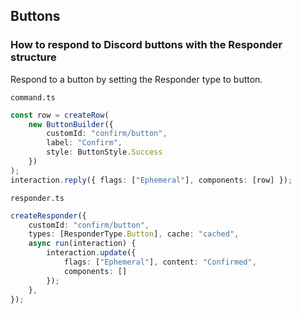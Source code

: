 ## Buttons

### How to respond to Discord buttons with the Responder structure

Respond to a button by setting the Responder type to button.

`command.ts`
```typescript
const row = createRow(
    new ButtonBuilder({
        customId: "confirm/button", 
        label: "Confirm", 
        style: ButtonStyle.Success
    })
);
interaction.reply({ flags: ["Ephemeral"], components: [row] });
```

`responder.ts`
```typescript
createResponder({
    customId: "confirm/button",
    types: [ResponderType.Button], cache: "cached",
    async run(interaction) {
        interaction.update({ 
            flags: ["Ephemeral"], content: "Confirmed", 
            components: [] 
        });
    },
});
```



